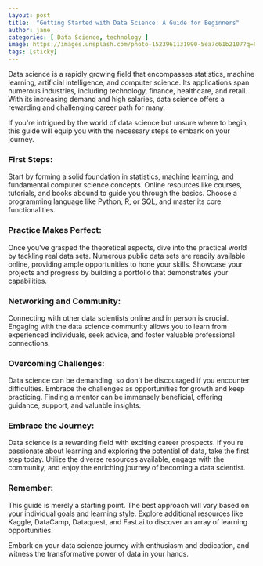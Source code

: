 ```yaml
---
layout: post
title:  "Getting Started with Data Science: A Guide for Beginners"
author: jane
categories: [ Data Science, technology ]
image: https://images.unsplash.com/photo-1523961131990-5ea7c61b2107?q=80&w=2048&auto=format&fit=crop&ixlib=rb-4.0.3&ixid=M3wxMjA3fDB8MHxwaG90by1wYWdlfHx8fGVufDB8fHx8fA%3D%3D
tags: [sticky]
---
```


Data science is a rapidly growing field that encompasses statistics, machine learning, artificial intelligence, and computer science. Its applications span numerous industries, including technology, finance, healthcare, and retail. With its increasing demand and high salaries, data science offers a rewarding and challenging career path for many.

If you're intrigued by the world of data science but unsure where to begin, this guide will equip you with the necessary steps to embark on your journey.

### First Steps:

Start by forming a solid foundation in statistics, machine learning, and fundamental computer science concepts. Online resources like courses, tutorials, and books abound to guide you through the basics. Choose a programming language like Python, R, or SQL, and master its core functionalities.

### Practice Makes Perfect:

Once you've grasped the theoretical aspects, dive into the practical world by tackling real data sets. Numerous public data sets are readily available online, providing ample opportunities to hone your skills. Showcase your projects and progress by building a portfolio that demonstrates your capabilities.

### Networking and Community:

Connecting with other data scientists online and in person is crucial. Engaging with the data science community allows you to learn from experienced individuals, seek advice, and foster valuable professional connections.

### Overcoming Challenges:

Data science can be demanding, so don't be discouraged if you encounter difficulties. Embrace the challenges as opportunities for growth and keep practicing. Finding a mentor can be immensely beneficial, offering guidance, support, and valuable insights.

### Embrace the Journey:

Data science is a rewarding field with exciting career prospects. If you're passionate about learning and exploring the potential of data, take the first step today. Utilize the diverse resources available, engage with the community, and enjoy the enriching journey of becoming a data scientist.

### Remember:

This guide is merely a starting point. The best approach will vary based on your individual goals and learning style. Explore additional resources like Kaggle, DataCamp, Dataquest, and Fast.ai to discover an array of learning opportunities.

Embark on your data science journey with enthusiasm and dedication, and witness the transformative power of data in your hands.